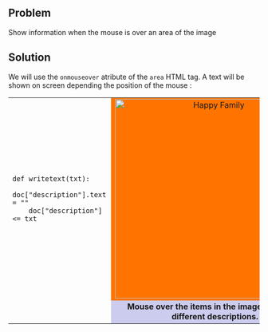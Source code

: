 Problem
-------

Show information when the mouse is over an area of the image


Solution
--------

We will use the `onmouseover` atribute of the `area` HTML tag. A text will be shown on screen depending the position of the mouse :

<table width="100%">
<tr>
<td style="width:40%;padding-right:10px;">

    def writetext(txt):
        doc["description"].text = ""
        doc["description"] <= txt

</td>
<td style="background-color:#FF7400;text-align:center;">
<img src="cookbook/imagemap_example.png" width ="400" height ="400" alt="Happy Family" usemap="#familymap" />

<map name="familymap">
<area shape="rect" coords="0,0,160,95" onmouseover="writetext('This plane was flying to wonderland in a sunny day')" />
<area shape="rect" coords="180,0,400,165" onmouseover="writetext('The Sun and the gas giant planets like Jupiter are by far the largest objects in our Solar System.')" />
<area shape="rect" coords="0,120,180,400" onmouseover="writetext('This is me or you.')" />
<area shape="rect" coords="175,235,270,400" onmouseover="writetext('Dennis the menace!!!!!!!!')" />
</map>
</td>
</tr>

<tr>
<td></td>
<td style="background-color:#ccccee;text-align:center;">
<div id="description"><blink><b>Mouse over the items in the image to see the different descriptions.</b></blink></div>
</td>
</tr>
</table>

<script type="text/python3">
def writetext(txt):
    doc["description"].text = ""
    doc["description"] <= txt
</script>